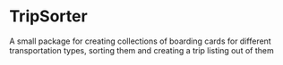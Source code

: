# TripSorter
A small package for creating collections of boarding cards for different transportation types, sorting them and creating a trip listing out of them
